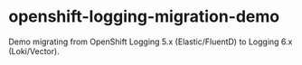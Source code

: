 # openshift-logging-migration-demo
Demo migrating from OpenShift Logging 5.x (Elastic/FluentD) to Logging 6.x (Loki/Vector).
